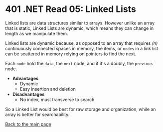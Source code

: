 # 401 .NET Read 05: Linked Lists

Linked lists are data structures similar to arrays.  However unlike an array that is static, Linked Lists are dynamic, which means they can change in length as we manipulate them.

Linked lists are dynamic because, as opposed to an array that requires *(n)* continuously connected spaces in memory, the items, or `nodes` in a link list can be scattered in memory relying on pointers to find the next.

Each `node` hold the `data`, the `next` node, and if it's a doubly, the `previous` node.

+ **Advantages**
  + Dynamic
  + Easy insertion and deletion
+ **Disadvantages**
  + No index, must transverse to search


So a Linked List would be best for raw storage and organization, while an array is better for searchability.



[Back to the main page](../README.md) 